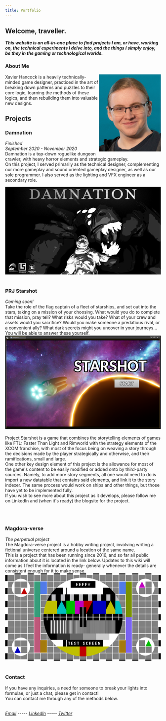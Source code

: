 ```yaml
---
title: Portfolio
---
```


## Welcome, traveller.

***This website is an all-in-one place to find projects I am, or have, working on, the technical experiments I delve into, and the things I simply enjoy, be they in the gaming or technological worlds.***

### About Me
<img align="right" width=200 height=250 src="https://raw.githubusercontent.com/Arbiter04032000/xhTech/master/Media/xavier_hancockcrop.jpg"> Xavier Hancock is a heavily technically-minded game designer, practiced in the art of breaking down patterns and puzzles to their core logic, learning the methods of these logics, and then rebuilding them into valuable new designs.<br>

## Projects
### Damnation
_Finished_<br>
_September 2020 - November 2020_<br>
Damnation is a top-down roguelike dungeon crawler, with heavy horror elements and strategic gameplay.<br>
On this project, I served primarily as the technical designer, complementing our more gameplay and sound oriented gameplay designer, as well as our sole programmer. I also served as the lighting and VFX engineer as a secondary role.<br>

[![alt text](https://raw.githubusercontent.com/Arbiter04032000/xhTech/master/Media/Damnation_Banner_LabyrinthStudios_LandscapeTrueSize.jpg)](https://youtu.be/5EiTH6ipOf0 "Damnation - Trailer")<br><br>

### PRJ Starshot
_Coming soon!_<br>
Take the role of the flag captain of a fleet of starships, and set out into the stars, taking on a mission of your choosing. What would you do to complete that mission, pray tell? What risks would you take? What of your crew and assets would you sacrifice? Would you make someone a predatious rival, or a convenient ally? What dark secrets might you uncover in your journeys...<br>
You will be able to answer these yourself.<br>
[![alt text](https://raw.githubusercontent.com/Arbiter04032000/xhTech/master/Media/ScreenShot00006.png)](https://raw.githubusercontent.com/Arbiter04032000/xhTech/master/Media/ScreenShot00006.png "Coming Soon!")<br><br>
Project Starshot is a game that combines the storytelling elements of games like FTL: Faster Than Light and Rimworld with the strategy elements of the XCOM franchise, with most of the focus being on weaving a story through the decisions made by the player strategically and otherwise, and their ramifications, small and large.<br>
One other key design element of this project is the allowance for most of the game's content to be easily modified or added onto by third-party sources. Namely, to add more story segments, all one would need to do is import a new datatable that contains said elements, and link it to the story indexer. The same process would work on ships and other things, but those have yet to be implemented fully. <br>
If you wish to see more about this project as it develops, please follow me on LinkedIn and (when it's ready) the blogsite for the project.

<br><br>

### Magdora-verse
_The perpetual project_<br>
The Magdora-verse project is a hobby writing project, involving writing a fictional universe centered around a location of the same name.<br>
This is a project that has been running since 2016, and so far all public information about it is located in the link below. Updates to this wiki will come as I feel the information is ready- generally whenever the details are consistent enough for it to make sense.
[![alt text](https://raw.githubusercontent.com/Arbiter04032000/xhTech/master/Testimage.png)](https://magdoraverseofficial.fandom.com "Magdora-verse Wiki")
<br><br>

### Contact
If you have any inquiries, a need for someone to break your lights into formulae, or just a chat, please get in contact!<br>
You can contact me through any of the methods below.<br><br>

 [*Email*](XavierHTech@gmail.com) ----- [*LinkedIn*](https://www.linkedin.com/in/xavier-hancock-a25282176/) ----- [*Twitter*](https://twitter.com/XavierHTech)
